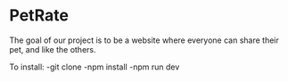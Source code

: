 # PetRate

The goal of our project is to be a website where everyone can share their pet, and like the others.

To install:
-git clone
-npm install
-npm run dev